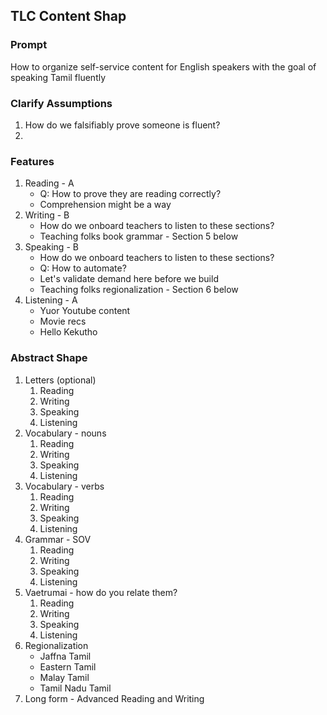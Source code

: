 ## TLC Content Shap
### Prompt
How to organize self-service content for English speakers with the goal of speaking Tamil fluently

### Clarify Assumptions
1. How do we falsifiably prove someone is fluent?
2. 


### Features 
1. Reading - A
    * Q: How to prove they are reading correctly?
    * Comprehension might be a way
2. Writing - B
    * How do we onboard teachers to listen to these sections?
    * Teaching folks book grammar - Section 5 below
3. Speaking - B 
    * How do we onboard teachers to listen to these sections?
    * Q: How to automate?
    * Let's validate demand here before we build
    * Teaching folks regionalization - Section 6 below
4. Listening - A
    * Yuor Youtube content
    * Movie recs
    * Hello Kekutho

### Abstract Shape
1. Letters (optional)
    1. Reading
    2. Writing
    3. Speaking
    4. Listening
2. Vocabulary - nouns
    1. Reading
    2. Writing
    3. Speaking
    4. Listening
3. Vocabulary - verbs
    1. Reading
    2. Writing
    3. Speaking
    4. Listening
4. Grammar - SOV
    1. Reading
    2. Writing
    3. Speaking
    4. Listening
5. Vaetrumai - how do you relate them?
    1. Reading
    2. Writing
    3. Speaking
    4. Listening
6. Regionalization 
    * Jaffna Tamil
    * Eastern Tamil
    * Malay Tamil
    * Tamil Nadu Tamil
7. Long form - Advanced Reading and Writing

